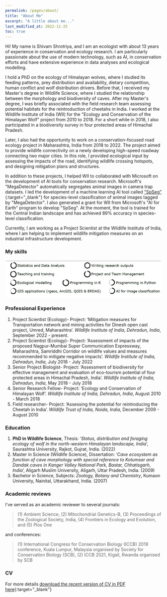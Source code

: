 ```yaml
---
permalink: /pages/about/
title: "About Me"
excerpt: "A little about me..."
last_modified_at: 2022-11-25
toc: true
---
```

Hi!
My name is Shivam Shrotriya, and I am an ecologist with about 13 years of experience in conservation and ecology research. I am particularly passionate about the use of modern technology, such as AI, in conservation efforts and have extensive experience in data analyses and ecological modelling.

I hold a PhD on the ecology of Himalayan wolves, where I studied its feeding patterns, prey distribution and availability, dietary competition, human conflict and wolf distribution drivers. Before that, I received my Master's degree in Wildlife Science, where I studied the relationship between the morphology and biodiversity of caves. After my Master's degree, I was briefly associated with the field research team assessing potential habitats for the reintroduction of cheetahs in India. I worked at the Wildlife Institute of India (WII) for the "Ecology and Conservation of the Himalayan Wolf" project from 2010 to 2018. For a short while in 2018, I also participated in a biodiversity survey in four protected areas of Himachal Pradesh.

Later, I also had the opportunity to work on a conservation-focused road ecology project in Maharashtra, India from 2018 to 2022. The project aimed to provide wildlife connectivity on a newly developing high-speed roadway connecting two major cities. In this role, I provided ecological input by assessing the impacts of the road, identifying wildlife crossing hotspots, and designing mitigation plans and structures.

In addition to these projects, I helped WII to collaborated with Microsoft on the development of AI tools for conservation research. Microsoft's "MegaDetector" automatically segregates animal images in camera trap datasets. I led the development of a machine learning AI tool called ["SpSeg"](/pages/SpSeg/){:target="_blank"} for species-level classification of animal images tagged by "MegaDetector". I also generated a grant for WII from Microsoft's "AI for Earth" program to develop "SpSeg". At the moment, the tool is trained for the Central Indian landscape and has achieved 89% accuracy in species-level classification.

Currently, I am working as a Project Scientist at the Wildlife Institute of India, where I am helping to implement wildlife mitigation measures on an industrial infrastructure development.

### My skills
![skills](/assets/skills.jpg)

### Professional Experience
1. Project Scientist (Ecology)- Project: ‘Mitigation measures for Transportation network and mining activities for Dinesh open cast project, Umred, Maharashtra’. *Wildlife Institute of India, Dehradun, India*, September 2022 - present.
2. Project Scientist (Ecology)- Project: ‘Assessment of impacts of the proposed Nagpur-Mumbai Super Communication Expressway, Maharashtra, Samriddhi Corridor on wildlife values and measures recommended to mitigate negative impacts’. *Wildlife Institute of India, Dehradun, India*, July 2018 - July 2022
3. Senior Project Biologist- Project: ‘Assessment of biodiversity for effective management and evaluation of eco-tourism potential of four protected areas in Himachal Pradesh, India’. *Wildlife Institute of India, Dehradun, India*, May 2018 - July 2018
4. Senior Research Fellow- Project: ‘Ecology and Conservation of Himalayan Wolf’. *Wildlife Institute of India, Dehradun, India*, August 2010 - March 2018
5. Field researcher- Project: ‘Assessing the potential for reintroducing the Cheetah in India’. *Wildlife Trust of India, Noida, India*, December 2009 - August 2010

### Education
1. **PhD in Wildlife Science**, Thesis: ‘*Status, distribution and foraging ecology of wolf in the north-western Himalayan landscape, India*’, Saurashtra University, Rajkot, Gujrat, India. (2022)
2. Master in Science (Wildlife Science), Dissertation: ‘*Cave ecosystem as function of cave morphology with special reference to Kotumsar and Dandak caves in Kanger Valley National Park, Bastar, Chhatisgarh, India*’, Aligarh Muslim University, Aligarh, Uttar Pradesh, India. (2009)
3. Bachelor in Science, Subjects: *Zoology, Botany and Chemistry*, Kumaon University, Nainital, Uttarakhand, India. (2007)

### Academic reviews
I've served as an academic reviewer to several journals:
> (1) Ambient Science, (2) Mitochondrial Genetics-B, (3) Proceedings of the Zoological Society, India, (4) Frontiers in Ecology and Evolution, and (5) Plos One

and conferences:
> (1) International Congress for Conservation Biology (ICCB) 2019 conference, Kuala Lumpur, Malaysia organised by Society for Conservation Biology (SCB), (2) ICCB 2021, Kigali, Rwanda organised by SCB

### CV
For more details [download the recent version of CV in PDF here](https://github.com/ShivamShrotriya/ShivamShrotriya.github.io/raw/main/docs/CV_Shivam.pdf){:target="_blank"}
